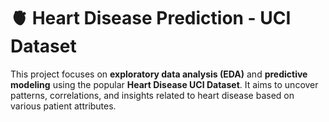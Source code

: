 # 🫀 Heart Disease Prediction - UCI Dataset

This project focuses on **exploratory data analysis (EDA)** and **predictive modeling** using the popular **Heart Disease UCI Dataset**. It aims to uncover patterns, correlations, and insights related to heart disease based on various patient attributes.